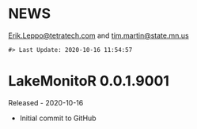 NEWS
================
<Erik.Leppo@tetratech.com> and <tim.martin@state.mn.us>

<!-- NEWS.md is generated from NEWS.Rmd. Please edit that file -->

    #> Last Update: 2020-10-16 11:54:57

# LakeMonitoR 0.0.1.9001

Released - 2020-10-16

  - Initial commit to GitHub
